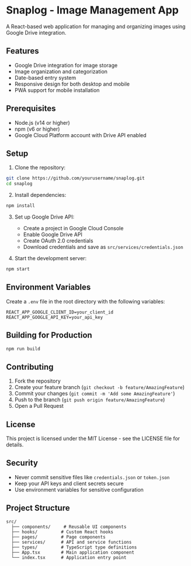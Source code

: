 # Snaplog - Image Management App

A React-based web application for managing and organizing images using Google Drive integration.

## Features

- Google Drive integration for image storage
- Image organization and categorization
- Date-based entry system
- Responsive design for both desktop and mobile
- PWA support for mobile installation

## Prerequisites

- Node.js (v14 or higher)
- npm (v6 or higher)
- Google Cloud Platform account with Drive API enabled

## Setup

1. Clone the repository:
```bash
git clone https://github.com/yourusername/snaplog.git
cd snaplog
```

2. Install dependencies:
```bash
npm install
```

3. Set up Google Drive API:
   - Create a project in Google Cloud Console
   - Enable Google Drive API
   - Create OAuth 2.0 credentials
   - Download credentials and save as `src/services/credentials.json`

4. Start the development server:
```bash
npm start
```

## Environment Variables

Create a `.env` file in the root directory with the following variables:
```
REACT_APP_GOOGLE_CLIENT_ID=your_client_id
REACT_APP_GOOGLE_API_KEY=your_api_key
```

## Building for Production

```bash
npm run build
```

## Contributing

1. Fork the repository
2. Create your feature branch (`git checkout -b feature/AmazingFeature`)
3. Commit your changes (`git commit -m 'Add some AmazingFeature'`)
4. Push to the branch (`git push origin feature/AmazingFeature`)
5. Open a Pull Request

## License

This project is licensed under the MIT License - see the LICENSE file for details.

## Security

- Never commit sensitive files like `credentials.json` or `token.json`
- Keep your API keys and client secrets secure
- Use environment variables for sensitive configuration

## Project Structure

```
src/
  ├── components/     # Reusable UI components
  ├── hooks/         # Custom React hooks
  ├── pages/         # Page components
  ├── services/      # API and service functions
  ├── types/         # TypeScript type definitions
  ├── App.tsx        # Main application component
  └── index.tsx      # Application entry point
```
